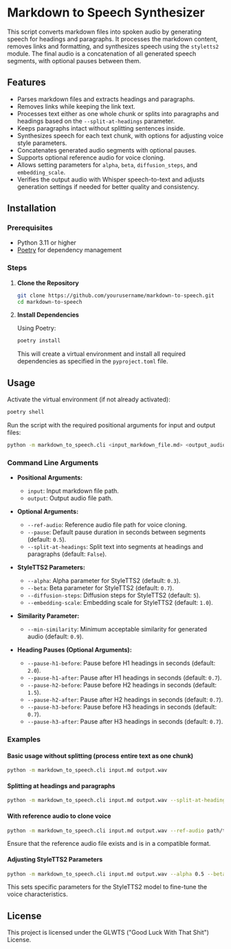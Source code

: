 # Markdown to Speech Synthesizer

This script converts markdown files into spoken audio by generating speech for headings and paragraphs. It processes the markdown content, removes links and formatting, and synthesizes speech using the `styletts2` module. The final audio is a concatenation of all generated speech segments, with optional pauses between them.

## Features

- Parses markdown files and extracts headings and paragraphs.
- Removes links while keeping the link text.
- Processes text either as one whole chunk or splits into paragraphs and headings based on the `--split-at-headings` parameter.
- Keeps paragraphs intact without splitting sentences inside.
- Synthesizes speech for each text chunk, with options for adjusting voice style parameters.
- Concatenates generated audio segments with optional pauses.
- Supports optional reference audio for voice cloning.
- Allows setting parameters for `alpha`, `beta`, `diffusion_steps`, and `embedding_scale`.
- Verifies the output audio with Whisper speech-to-text and adjusts generation settings if needed for better quality and consistency.

## Installation

### Prerequisites

- Python 3.11 or higher
- [Poetry](https://python-poetry.org/docs/#installation) for dependency management

### Steps

1. **Clone the Repository**

   ```bash
   git clone https://github.com/yourusername/markdown-to-speech.git
   cd markdown-to-speech
   ```

2. **Install Dependencies**

   Using Poetry:

   ```bash
   poetry install
   ```

   This will create a virtual environment and install all required dependencies as specified in the `pyproject.toml` file.

## Usage

Activate the virtual environment (if not already activated):

```bash
poetry shell
```

Run the script with the required positional arguments for input and output files:

```bash
python -m markdown_to_speech.cli <input_markdown_file.md> <output_audio_file.wav>
```

### Command Line Arguments

- **Positional Arguments:**
  - `input`: Input markdown file path.
  - `output`: Output audio file path.

- **Optional Arguments:**
  - `--ref-audio`: Reference audio file path for voice cloning.
  - `--pause`: Default pause duration in seconds between segments (default: `0.5`).
  - `--split-at-headings`: Split text into segments at headings and paragraphs (default: `False`).

- **StyleTTS2 Parameters:**
  - `--alpha`: Alpha parameter for StyleTTS2 (default: `0.3`).
  - `--beta`: Beta parameter for StyleTTS2 (default: `0.7`).
  - `--diffusion-steps`: Diffusion steps for StyleTTS2 (default: `5`).
  - `--embedding-scale`: Embedding scale for StyleTTS2 (default: `1.0`).

- **Similarity Parameter:**
  - `--min-similarity`: Minimum acceptable similarity for generated audio (default: `0.9`).

- **Heading Pauses (Optional Arguments):**
  - `--pause-h1-before`: Pause before H1 headings in seconds (default: `2.0`).
  - `--pause-h1-after`: Pause after H1 headings in seconds (default: `0.7`).
  - `--pause-h2-before`: Pause before H2 headings in seconds (default: `1.5`).
  - `--pause-h2-after`: Pause after H2 headings in seconds (default: `0.7`).
  - `--pause-h3-before`: Pause before H3 headings in seconds (default: `0.7`).
  - `--pause-h3-after`: Pause after H3 headings in seconds (default: `0.7`).

### Examples

#### Basic usage without splitting (process entire text as one chunk)

```bash
python -m markdown_to_speech.cli input.md output.wav
```

#### Splitting at headings and paragraphs

```bash
python -m markdown_to_speech.cli input.md output.wav --split-at-headings
```

#### With reference audio to clone voice

```bash
python -m markdown_to_speech.cli input.md output.wav --ref-audio path/to/ref_audio.wav
```

Ensure that the reference audio file exists and is in a compatible format.

#### Adjusting StyleTTS2 Parameters

```bash
python -m markdown_to_speech.cli input.md output.wav --alpha 0.5 --beta 0.5 --diffusion-steps 7 --embedding-scale 1.2
```

This sets specific parameters for the StyleTTS2 model to fine-tune the voice characteristics.

## License

This project is licensed under the GLWTS ("Good Luck With That Shit") License.
